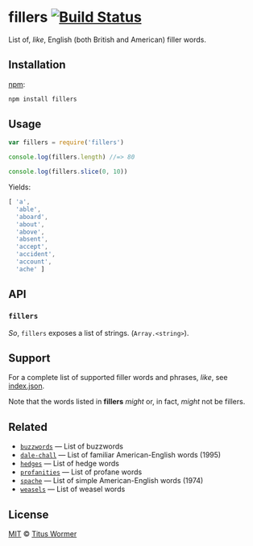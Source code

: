 # fillers [![Build Status][travis-badge]][travis]

List of, *like*, English (both British and American) filler words.

## Installation

[npm][]:

```bash
npm install fillers
```

## Usage

```js
var fillers = require('fillers')

console.log(fillers.length) //=> 80

console.log(fillers.slice(0, 10))
```

Yields:

```js
[ 'a',
  'able',
  'aboard',
  'about',
  'above',
  'absent',
  'accept',
  'accident',
  'account',
  'ache' ]
```

## API

### `fillers`

*So*, `fillers` exposes a list of strings. (`Array.<string>`).

## Support

For a complete list of supported filler words and phrases, *like*, see
[index.json][data].

Note that the words listed in **fillers** *might* or, in fact, *might*
not be fillers.

## Related

*   [`buzzwords`](https://github.com/words/buzzwords)
    — List of buzzwords
*   [`dale-chall`](https://github.com/words/dale-chall)
    — List of familiar American-English words (1995)
*   [`hedges`](https://github.com/words/hedges)
    — List of hedge words
*   [`profanities`](https://github.com/words/profanities)
    — List of profane words
*   [`spache`](https://github.com/words/spache)
    — List of simple American-English words (1974)
*   [`weasels`](https://github.com/words/weasels)
    — List of weasel words

## License

[MIT][license] © [Titus Wormer][author]

<!-- Definitions -->

[travis-badge]: https://img.shields.io/travis/words/fillers.svg

[travis]: https://travis-ci.org/words/fillers

[npm]: https://docs.npmjs.com/cli/install

[license]: license

[author]: https://wooorm.com

[data]: index.json

